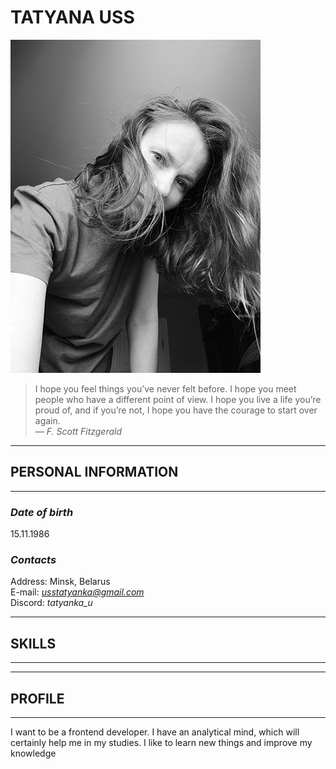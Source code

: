 # **TATYANA USS**

![My photo](/images/myPhoto.jpg)

> I hope you feel things you’ve never felt before. I hope you meet people who have a different point of view. I hope you live a life you’re proud of, and if you’re not, I hope you have the courage to start over again.  
*― F. Scott Fitzgerald*

---
## **PERSONAL INFORMATION**
---
### *__Date of birth__*  
15.11.1986
### *__Contacts__* 
Address: Minsk, Belarus  
E-mail: *usstatyanka@gmail.com*  
Discord: *tatyanka_u*

---
## **SKILLS**
---

---
## **PROFILE**
---
I want to be a frontend developer. I have an analytical mind, which will certainly help me in my studies. I like to learn new things and improve my knowledge
